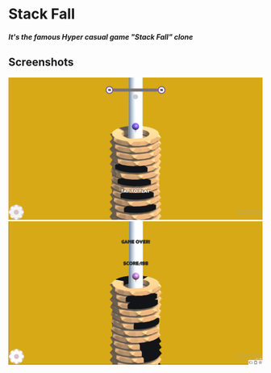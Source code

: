 # Stack Fall
##### It's the famous Hyper casual game "Stack Fall" clone


## Screenshots
<img src = "Recordings/gamestart.png" >

<img src = "Recordings/gameover.png" >
